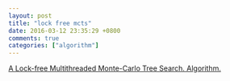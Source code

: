 ```yaml
---
layout: post
title: "lock free mcts"
date: 2016-03-12 23:35:29 +0800
comments: true
categories: ["algorithm"]
---
```


<!-- more -->

[A Lock-free Multithreaded Monte-Carlo Tree Search. Algorithm.]

[A Lock-free Multithreaded Monte-Carlo Tree Search. Algorithm.]:http://citeseerx.ist.psu.edu/viewdoc/summary?doi=10.1.1.161.1984